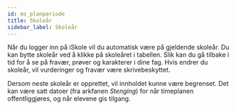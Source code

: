 ```yaml
---
id: ms_planperiode
title: Skoleår
sidebar_label: Skoleår
---
```


Når du logger inn på iSkole vil du automatisk være på gjeldende skoleår. Du kan bytte skoleår ved å klikke på skoleåret i tabellen. Slik kan du gå tilbake i tid for å se på fravær, prøver og karakterer i dine fag. Hvis endrer du skoleår, vil vurderinger og fravær være skrivebeskyttet.

Dersom neste skoleår er opprettet, vil innholdet kunne være begrenset. Det kan være satt datoer (fra arkfanen _Stenging_)  for når timeplanen offentliggjøres, og når elevene gis tilgang. 
